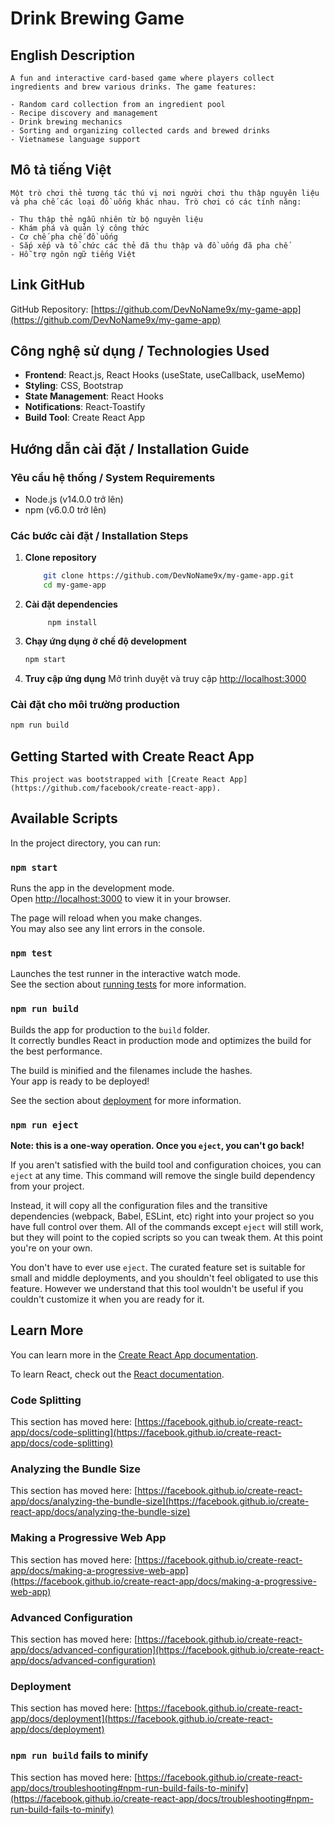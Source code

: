 <!-- markdownlint-disable MD046 -->
# Drink Brewing Game

## English Description

    A fun and interactive card-based game where players collect ingredients and brew various drinks. The game features:

    - Random card collection from an ingredient pool
    - Recipe discovery and management
    - Drink brewing mechanics
    - Sorting and organizing collected cards and brewed drinks
    - Vietnamese language support

## Mô tả tiếng Việt

    Một trò chơi thẻ tương tác thú vị nơi người chơi thu thập nguyên liệu và pha chế các loại đồ uống khác nhau. Trò chơi có các tính năng:

    - Thu thập thẻ ngẫu nhiên từ bộ nguyên liệu
    - Khám phá và quản lý công thức
    - Cơ chế pha chế đồ uống
    - Sắp xếp và tổ chức các thẻ đã thu thập và đồ uống đã pha chế
    - Hỗ trợ ngôn ngữ tiếng Việt

## Link GitHub

GitHub Repository: [https://github.com/DevNoName9x/my-game-app](https://github.com/DevNoName9x/my-game-app)

## Công nghệ sử dụng / Technologies Used

- **Frontend**: React.js, React Hooks (useState, useCallback, useMemo)
- **Styling**: CSS, Bootstrap
- **State Management**: React Hooks
- **Notifications**: React-Toastify
- **Build Tool**: Create React App

## Hướng dẫn cài đặt / Installation Guide

### Yêu cầu hệ thống / System Requirements

- Node.js (v14.0.0 trở lên)
- npm (v6.0.0 trở lên)

### Các bước cài đặt / Installation Steps

1. **Clone repository**

    ```bash
        git clone https://github.com/DevNoName9x/my-game-app.git
        cd my-game-app
    ```

2. **Cài đặt dependencies**

   ```bass
        npm install
   ```

3. **Chạy ứng dụng ở chế độ development**

   ```bash
   npm start
   ```

4. **Truy cập ứng dụng**
   Mở trình duyệt và truy cập [http://localhost:3000](http://localhost:3000)

### Cài đặt cho môi trường production

```bash
npm run build
```

## Getting Started with Create React App

    This project was bootstrapped with [Create React App](https://github.com/facebook/create-react-app).

## Available Scripts

In the project directory, you can run:

### `npm start`

Runs the app in the development mode.\
Open [http://localhost:3000](http://localhost:3000) to view it in your browser.

The page will reload when you make changes.\
You may also see any lint errors in the console.

### `npm test`

Launches the test runner in the interactive watch mode.\
See the section about [running tests](https://facebook.github.io/create-react-app/docs/running-tests) for more information.

### `npm run build`

Builds the app for production to the `build` folder.\
It correctly bundles React in production mode and optimizes the build for the best performance.

The build is minified and the filenames include the hashes.\
Your app is ready to be deployed!

See the section about [deployment](https://facebook.github.io/create-react-app/docs/deployment) for more information.

### `npm run eject`

**Note: this is a one-way operation. Once you `eject`, you can't go back!**

If you aren't satisfied with the build tool and configuration choices, you can `eject` at any time. This command will remove the single build dependency from your project.

Instead, it will copy all the configuration files and the transitive dependencies (webpack, Babel, ESLint, etc) right into your project so you have full control over them. All of the commands except `eject` will still work, but they will point to the copied scripts so you can tweak them. At this point you're on your own.

You don't have to ever use `eject`. The curated feature set is suitable for small and middle deployments, and you shouldn't feel obligated to use this feature. However we understand that this tool wouldn't be useful if you couldn't customize it when you are ready for it.

## Learn More

You can learn more in the [Create React App documentation](https://facebook.github.io/create-react-app/docs/getting-started).

To learn React, check out the [React documentation](https://reactjs.org/).

### Code Splitting

This section has moved here: [https://facebook.github.io/create-react-app/docs/code-splitting](https://facebook.github.io/create-react-app/docs/code-splitting)

### Analyzing the Bundle Size

This section has moved here: [https://facebook.github.io/create-react-app/docs/analyzing-the-bundle-size](https://facebook.github.io/create-react-app/docs/analyzing-the-bundle-size)

### Making a Progressive Web App

This section has moved here: [https://facebook.github.io/create-react-app/docs/making-a-progressive-web-app](https://facebook.github.io/create-react-app/docs/making-a-progressive-web-app)

### Advanced Configuration

This section has moved here: [https://facebook.github.io/create-react-app/docs/advanced-configuration](https://facebook.github.io/create-react-app/docs/advanced-configuration)

### Deployment

This section has moved here: [https://facebook.github.io/create-react-app/docs/deployment](https://facebook.github.io/create-react-app/docs/deployment)

### `npm run build` fails to minify

This section has moved here: [https://facebook.github.io/create-react-app/docs/troubleshooting#npm-run-build-fails-to-minify](https://facebook.github.io/create-react-app/docs/troubleshooting#npm-run-build-fails-to-minify)
